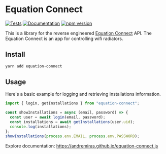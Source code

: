 # Equation Connect

[![Tests](https://github.com/AndreMiras/equation-connect.js/workflows/Tests/badge.svg?branch=develop)](https://github.com/AndreMiras/equation-connect.js/actions/workflows/tests.yml)
[![Documentation](https://github.com/AndreMiras/equation-connect.js/workflows/Documentation/badge.svg?branch=develop)](https://github.com/AndreMiras/equation-connect.js/actions/workflows/documentation.yml)
[![npm version](https://badge.fury.io/js/equation-connect.svg)](https://badge.fury.io/js/equation-connect)

This is a library for the reverse engineered
[Equation Connect](https://play.google.com/store/apps/details?id=com.equation.connect) API.
The Equation Connect is an app for controlling wifi radiators.

## Install
```sh
yarn add equation-connect
```

## Usage
Here's a basic example for logging and retrieving installations information.
```js
import { login, getInstallations } from "equation-connect";

const showInstallations = async (email, password) => {
  const user = await login(email, password);
  const installations = await getInstallations(user.uid);
  console.log(installations);
};
showInstallations(process.env.EMAIL, process.env.PASSWORD);
```
Explore documentation:
<https://andremiras.github.io/equation-connect.js>
